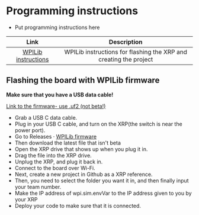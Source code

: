 # Programming instructions
* Put programming instructions here

|Link|Description|
|:---:|:---:|
|[WPILib instructions](https://docs.wpilib.org/en/stable/docs/xrp-robot/programming-xrp.html)| WPILib instructions for flashing the XRP and creating the project|

## Flashing the board with WPILib firmware
**Make sure that you have a USB data cable!**

[Link to the firmware- use .uf2 (not beta!)](https://github.com/wpilibsuite/xrp-wpilib-firmware/releases)




* Grab a USB C data cable.
* Plug in your USB C cable, and turn on the XRP(the switch is near the power port).
* Go to  Releases · [WPILib firmware](wpilibsuite/xrp-wpilib-firmware) 
* Then download the latest file that isn't beta
* Open the XRP drive that shows up when you plug it in.
* Drag the file into the XRP drive.
* Unplug the XRP, and plug it back in. 
* Connect to the board over Wi-Fi.
* Next, create a new project in Github as a XRP reference.
* Then, you need to select the folder you want it in, and then finally input your team number.
* Make the IP address of wpi.sim.envVar to the IP address given to you by your XRP
* Deploy your code to make sure that it is connected.